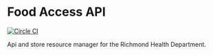 # Food Access API

[![Circle CI](https://circleci.com/gh/adamhake/foodaccessapi.svg?style=svg)](https://circleci.com/gh/adamhake/foodaccessapi)

Api and store resource manager for the Richmond Health Department.

